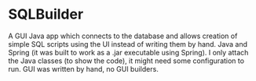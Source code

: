 # SQLBuilder
A GUI Java app which connects to the database and allows creation of simple SQL scripts using the UI instead of writing them by hand.
Java and Spring (it was built to work as a .jar executable using Spring).
I only attach the Java classes (to show the code), it might need some configuration to run.
GUI was written by hand, no GUI builders.